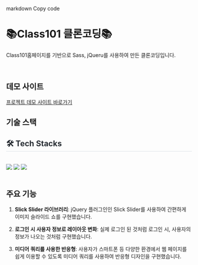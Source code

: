 markdown
Copy code
# 📚Class101 클론코딩📚
Class101홈페이지를 기반으로 Sass, jQueru를 사용하여 만든 클론코딩입니다.

  <br/>

  ## 데모 사이트
[프로젝트 데모 사이트 바로가기](https://hwangjinyoung14.github.io/class101/)
<br />


 ## 기술 스택
<div style="text-align: left;">
    <h2 style="border-bottom: 1px solid #d8dee4; color: #282d33;"> 🛠️ Tech Stacks </h2> <br> 
    <div style="margin: ; text-align: left;" "text-align: left;">
          <img src="https://img.shields.io/badge/HTML5-E34F26?style=for-the-badge&logo=HTML5&logoColor=white"> <img src="https://img.shields.io/badge/sass-CC6699?style=flat-square&logo=sass&logoColor=white"> <img src="https://img.shields.io/badge/jQuery-0769AD?style=for-the-badge&logo=jQuery&logoColor=white">
          </div>
    </div>
  <br/>

## 주요 기능

1. **Slick Slider 라이브러리**: jQuery 플러그인인 Slick Slider를 사용하여 간편하게 이미지 슬라이드 쇼를 구현했습니다.

2. **로그인 시 사용자 정보로 레이아웃 변화**: 실제 로그인 된 것처럼 로그인 시, 사용자의 정보가 나오는 것처럼 구현했습니다.

3. **미디어 쿼리를 사용한 반응형**: 사용자가 스마트폰 등 다양한 환경에서 웹 페이지를 쉽게 이용할 수 있도록 미디어 쿼리를 사용하여 반응형 디자인을 구현했습니다.

